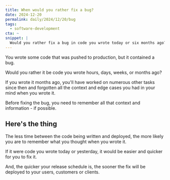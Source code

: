 ```yaml
---
title: When would you rather fix a bug?
date: 2024-12-20
permalink: daily/2024/12/20/bug
tags:
  - software-development
cta: ~
snippet: |
  Would you rather fix a bug in code you wrote today or six months ago?
---
```


You wrote some code that was pushed to production, but it contained a bug.

Would you rather it be code you wrote hours, days, weeks, or months ago?

If you wrote it months ago, you'll have worked on numerous other tasks since then and forgotten all the context and edge cases you had in your mind when you wrote it.

Before fixing the bug, you need to remember all that context and information - if possible.

## Here's the thing

The less time between the code being written and deployed, the more likely you are to remember what you thought when you wrote it.

If it were code you wrote today or yesterday, it would be easier and quicker for you to fix it.

And, the quicker your release schedule is, the sooner the fix will be deployed to your users, customers or clients.
